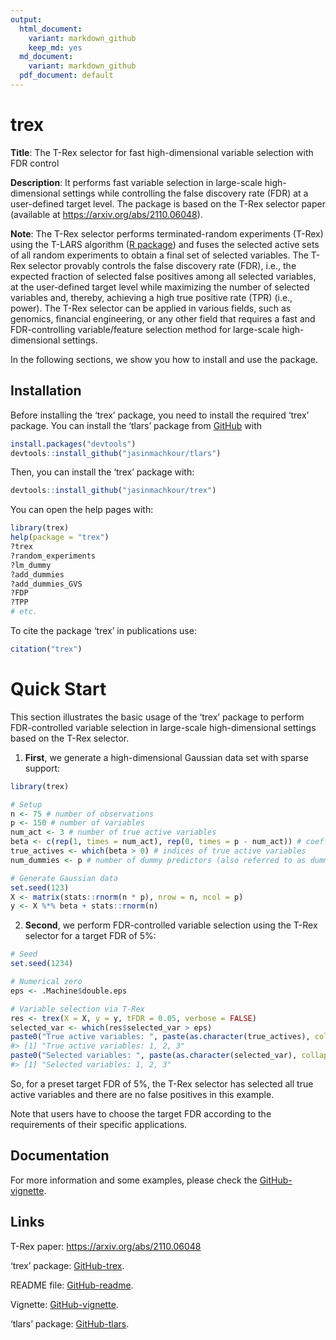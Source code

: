 ```yaml
---
output:
  html_document:
    variant: markdown_github
    keep_md: yes
  md_document:
    variant: markdown_github
  pdf_document: default
---
```


<!-- README.md is generated from README.Rmd. Please edit that file -->



# trex
**Title**: The T-Rex selector for fast high-dimensional variable selection with FDR control

**Description**: It performs fast variable selection in large-scale high-dimensional settings while controlling the false discovery rate (FDR) at a user-defined target level. The package is based on the T-Rex selector paper (available at https://arxiv.org/abs/2110.06048).

**Note**: The T-Rex selector performs terminated-random experiments (T-Rex) using the T-LARS algorithm ([R package](https://github.com/jasinmachkour/tlars)) and fuses the selected active sets of all random experiments to obtain a final set of selected variables. The T-Rex selector provably controls the false discovery rate (FDR), i.e., the expected fraction of selected false positives among all selected variables, at the user-defined target level while maximizing the number of selected variables and, thereby, achieving a high true positive rate (TPR) (i.e., power). The T-Rex selector can be applied in various fields, such as genomics, financial engineering, or any other field that requires a fast and FDR-controlling variable/feature selection method for large-scale high-dimensional settings.

In the following sections, we show you how to install and use the package.

## Installation
Before installing the ‘trex’ package, you need to install the required ‘trex’ package. You can install the ‘tlars’ package from [GitHub](https://github.com/jasinmachkour/tlars) with 

``` r
install.packages("devtools")
devtools::install_github("jasinmachkour/tlars")
```

Then, you can install the ‘trex’ package with:

``` r
devtools::install_github("jasinmachkour/trex")
```

You can open the help pages with:

```r
library(trex)
help(package = "trex")
?trex
?random_experiments
?lm_dummy
?add_dummies
?add_dummies_GVS
?FDP
?TPP
# etc.
```

To cite the package ‘trex’ in publications use:

```r
citation("trex")
```

# Quick Start
This section illustrates the basic usage of the ‘trex’ package to perform FDR-controlled variable selection in large-scale high-dimensional settings based on the T-Rex selector.

1. **First**, we generate a high-dimensional Gaussian data set with sparse support:


```r
library(trex)

# Setup
n <- 75 # number of observations
p <- 150 # number of variables
num_act <- 3 # number of true active variables
beta <- c(rep(1, times = num_act), rep(0, times = p - num_act)) # coefficient vector
true_actives <- which(beta > 0) # indices of true active variables
num_dummies <- p # number of dummy predictors (also referred to as dummies)

# Generate Gaussian data
set.seed(123)
X <- matrix(stats::rnorm(n * p), nrow = n, ncol = p)
y <- X %*% beta + stats::rnorm(n)
```

2. **Second**, we perform FDR-controlled variable selection using the T-Rex selector for a target FDR of 5%:


```r
# Seed
set.seed(1234)

# Numerical zero
eps <- .Machine$double.eps

# Variable selection via T-Rex
res <- trex(X = X, y = y, tFDR = 0.05, verbose = FALSE)
selected_var <- which(res$selected_var > eps)
paste0("True active variables: ", paste(as.character(true_actives), collapse = ", "))
#> [1] "True active variables: 1, 2, 3"
paste0("Selected variables: ", paste(as.character(selected_var), collapse = ", "))
#> [1] "Selected variables: 1, 2, 3"
```

So, for a preset target FDR of 5%, the T-Rex selector has selected all true active variables and there are no false positives in this example.

Note that users have to choose the target FDR according to the requirements of their specific applications.

## Documentation
For more information and some examples, please check the [GitHub-vignette](https://htmlpreview.github.io/?https://github.com/jasinmachkour/trex/blob/main/vignettes/trex_usage_and_simulations.html).

## Links
T-Rex paper: https://arxiv.org/abs/2110.06048

‘trex’ package: [GitHub-trex](https://github.com/jasinmachkour/trex).

README file: [GitHub-readme](https://htmlpreview.github.io/?https://github.com/jasinmachkour/trex/blob/main/README.html).

Vignette: [GitHub-vignette](https://htmlpreview.github.io/?https://github.com/jasinmachkour/trex/blob/main/vignettes/trex_usage_and_simulations.html).

‘tlars’ package: [GitHub-tlars](https://github.com/jasinmachkour/tlars).
